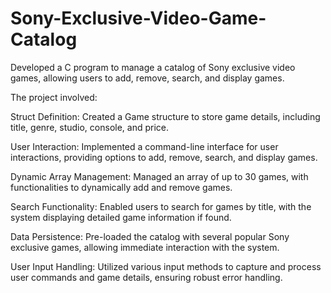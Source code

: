 # Sony-Exclusive-Video-Game-Catalog
Developed a C program to manage a catalog of Sony exclusive video games, allowing users to add, remove, search, and display games.


The project involved:

Struct Definition: Created a Game structure to store game details, including title, genre, studio, console, and price.

User Interaction: Implemented a command-line interface for user interactions, providing options to add, remove, search, and display games.

Dynamic Array Management: Managed an array of up to 30 games, with functionalities to dynamically add and remove games.

Search Functionality: Enabled users to search for games by title, with the system displaying detailed game information if found.

Data Persistence: Pre-loaded the catalog with several popular Sony exclusive games, allowing immediate interaction with the system.

User Input Handling: Utilized various input methods to capture and process user commands and game details, ensuring robust error handling.
